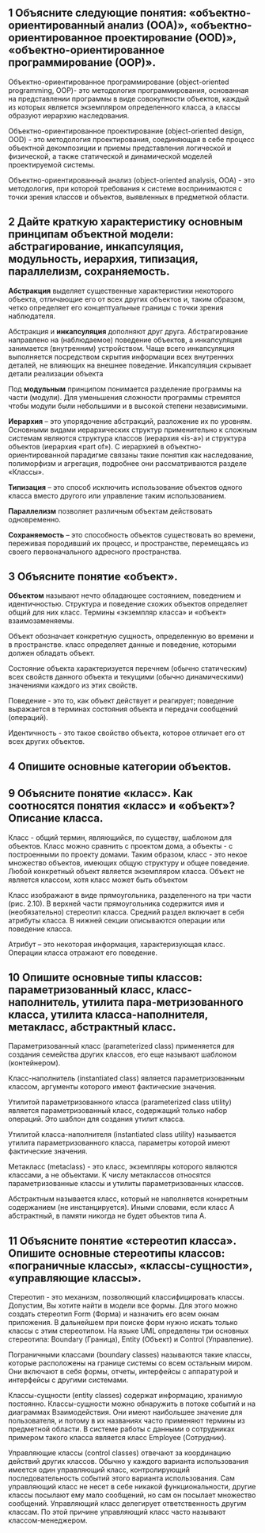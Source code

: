 ## 1 Объясните следующие понятия: «объектно-ориентированный анализ (ООА)», «объектно-ориентированное проектирование (OOD)», «объектно-ориентированное программирование (ООР)».

Объектно-ориентированное программирование (object-oriented programming, OOP)- это методология программирования, основанная на представлении программы в виде совокупности объектов, каждый из которых является экземпляром определенного класса, а классы образуют иерархию наследования.

Объектно-ориентированное проектирование (object-oriented design, OOD) - это методология проектирования, соединяющая в себе процесс объектной декомпозиции и приемы представления логической и физической, а также статической и динамической моделей проектируемой системы. 

Объектно-ориентированный анализ (object-oriented analysis, OOA) - это методология, при которой требования к системе воспринимаются с точки зрения классов и объектов, выявленных в предметной области. 



## 2 Дайте краткую характеристику основным принципам объектной модели: абстрагирование, инкапсуляция, модульность, иерархия, типизация, параллелизм, сохраняемость.

**Абстракция** выделяет существенные характеристики некоторого объекта, отличающие его от всех других объектов и, таким образом, четко определяет его концептуальные границы с точки зрения наблюдателя.

Абстракция и **инкапсуляция** дополняют друг друга. Абстрагирование направлено на (наблюдаемое) поведение объектов, а инкапсуляция занимается (внутренним) устройством. Чаще всего инкапсуляция выполняется посредством скрытия информации всех внутренних деталей, не влияющих на внешнее поведение. Инкапсуляция скрывает детали реализации объекта

Под **модульным** принципом понимается разделение программы на части (модули). Для уменьшения сложности программы стремятся чтобы модули были небольшими и в высокой степени независимыми. 

**Иерархия** – это упорядочение абстракций, разложение их по уровням. Основными видами иерархических структур применительно к сложным системам являются структура классов (иерархия «is-a») и структура объектов (иерархия «part of»). С иерархией в объектно-ориентированной парадигме связаны такие понятия как наследование, полиморфизм и агрегация, подробнее они рассматриваются разделе «Классы».

**Типизация** – это способ исключить использование объектов одного класса вместо другого или управление таким использованием.

**Параллелизм** позволяет различным объектам действовать одновременно. 

**Сохраняемость** – это способность объектов существовать во времени, переживая породивший их процесс, и пространстве, перемещаясь из своего первоначального адресного пространства.



## 3 Объясните понятие «объект».

**Объектом** называют нечто обладающее состоянием, поведением и идентичностью. Структура и поведение схожих объектов определяет общий для них класс. Термины «экземпляр класса» и «объект» взаимозаменяемы.

Объект обозначает конкретную сущность, определенную во времени и в пространстве. класс определяет данные и поведение, которыми должен обладать объект.

Состояние объекта характеризуется перечнем (обычно статическим) всех свойств данного объекта и текущими (обычно динамическими) значениями каждого из этих свойств. 

Поведение - это то, как объект действует и реагирует; поведение выражается в терминах состояния объекта и передачи сообщений (операций). 

Идентичность - это такое свойство объекта, которое отличает его от всех других объектов.



## 4 Опишите основные категории объектов.



## 9 Объясните понятие «класс». Как соотносятся понятия «класс» и «объект»? Описание класса.

 Класс -  общий термин, являющийся, по существу, шаблоном для объектов. Класс можно сравнить с проектом дома, а объекты - с построенными по проекту домами. Таким образом, класс - это некое множество объектов, имеющих общую структуру и общее поведение. Любой конкретный объект является экземпляром класса. Объект не является классом, хотя класс может быть объектом

Класс изображают в виде прямоугольника, разделенного на три части (рис. 2.10). В верхней части прямоугольника содержится имя и (необязательно) стереотип класса. Средний раздел включает в себя атрибуты класса. В нижней секции описываются операции или поведение класса. 

Атрибут – это некоторая информация, характеризующая класс. Операции класса отражают его поведение. 



## 10 Опишите основные типы классов: параметризованный класс, класс-наполнитель, утилита пара-метризованного класса, утилита класса-наполнителя, метакласс, абстрактный класс.

Параметризованный класс (parameterized class) применяется для создания семейства других классов, его еще называют шаблоном (контейнером). 

Класс-наполнитель (instantiated class) является параметризованным классом, аргументы которого имеют фактические значения.

Утилитой параметризованного класса (parameterized class utility) является параметризованный класс, содержащий только набор операций. Это шаблон для создания утилит класса.

Утилитой класса-наполнителя (instantiated class utility) называется утилита параметризованного класса, параметры которой имеют фактические значения.

Метакласс (metaclass) - это класс, экземпляры которого являются классами, а не объектами. К числу метаклассов относятся параметризованные классы и утилиты параметризованных классов.

Абстрактным называется класс, который не наполняется конкретным содержанием (не инстанцируется). Иными словами, если класс А абстрактный, в памяти никогда не будет объектов типа А.



## 11 Объясните понятие «стереотип класса». Опишите основные стереотипы классов: «пограничные классы», «классы-сущности», «управляющие классы».

Стереотип - это механизм, позволяющий классифицировать классы. Допустим, Вы хотите найти в модели все формы. Для этого можно создать стереотип Form (Форма) и назначить его всем окнам приложения. В дальнейшем при поиске форм нужно искать только классы с этим стереотипом. На языке UML определены три основных стереотипа: Boundary (Граница), Entity (Объект) и Control (Управление).

Пограничными классами (boundary classes) называются такие классы, которые расположены на границе системы со всем остальным миром. Они включают в себя формы, отчеты, интерфейсы с аппаратурой и интерфейсы с другими системами.

Классы-сущности (entity classes) содержат информацию, хранимую постоянно. Классы-сущности можно обнаружить в потоке событий и на диаграммах Взаимодействия. Они имеют наибольшее значение для пользователя, и потому в их названиях часто применяют термины из предметной области. В системе работы с данными о сотрудниках примером такого класса является класс Employee (Сотрудник).

Управляющие классы (control classes) отвечают за координацию действий других классов. Обычно у каждого варианта использования имеется один управляющий класс, контролирующий последовательность событий этого варианта использования. Сам управляющий класс не несет в себе никакой функциональности, другие классы посылают ему мало сообщений, но сам он посылает множество сообщений. Управляющий класс делегирует ответственность другим классам. По этой причине управляющий класс часто называют классом-менеджером. 

